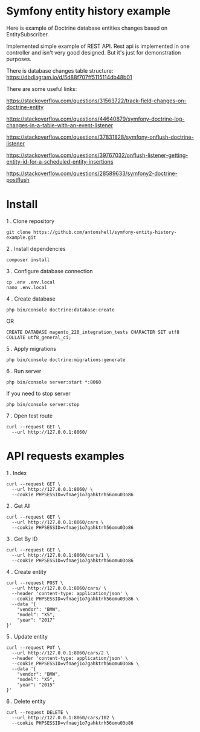 # Symfony entity history example

Here is example of Doctrine database entities changes based on EntitySubscriber.

Implemented simple example of REST API. Rest api is implemented in one controller and isn't very good designed.
But it's just for demonstration purposes.

There is database changes table structure:
https://dbdiagram.io/d/5d88f707ff5115114db48b01

There are some useful links:

https://stackoverflow.com/questions/31563722/track-field-changes-on-doctrine-entity

https://stackoverflow.com/questions/44640879/symfony-doctrine-log-changes-in-a-table-with-an-event-listener

https://stackoverflow.com/questions/37831828/symfony-onflush-doctrine-listener

https://stackoverflow.com/questions/39767032/onflush-listener-getting-entity-id-for-a-scheduled-entity-insertions

https://stackoverflow.com/questions/28589633/symfony2-doctrine-postflush

# Install

1 . Clone repository

```
git clone https://github.com/antonshell/symfony-entity-history-example.git
```

2 . Install dependencies

```
composer install
```

3 . Configure database connection

```
cp .env .env.local
nano .env.local
```

4 . Create database

```
php bin/console doctrine:database:create
```

OR

```
CREATE DATABASE magento_220_integration_tests CHARACTER SET utf8 COLLATE utf8_general_ci;
```

5 . Apply migrations

```
php bin/console doctrine:migrations:generate
```

6 . Run server  

```
php bin/console server:start *:8060
```

If you need to stop server

```
php bin/console server:stop
```

7 . Open test route

```
curl --request GET \
  --url http://127.0.0.1:8060/
```

# API requests examples

1 . Index

```
curl --request GET \
  --url http://127.0.0.1:8060/ \
  --cookie PHPSESSID=vfnaej1o7gahktrh56omu03o86
```

2 . Get All

```
curl --request GET \
  --url http://127.0.0.1:8060/cars \
  --cookie PHPSESSID=vfnaej1o7gahktrh56omu03o86
```

3 . Get By ID

```
curl --request GET \
  --url http://127.0.0.1:8060/cars/1 \
  --cookie PHPSESSID=vfnaej1o7gahktrh56omu03o86
```

4 . Create entity

```
curl --request POST \
  --url http://127.0.0.1:8060/cars/ \
  --header 'content-type: application/json' \
  --cookie PHPSESSID=vfnaej1o7gahktrh56omu03o86 \
  --data '{
	"vendor": "BMW",
	"model": "X5",
	"year": "2017"
}'
```

5 . Update entity

```
curl --request PUT \
  --url http://127.0.0.1:8060/cars/2 \
  --header 'content-type: application/json' \
  --cookie PHPSESSID=vfnaej1o7gahktrh56omu03o86 \
  --data '{
	"vendor": "BMW",
	"model": "X5",
	"year": "2015"
}'
```

6 . Delete entity

```
curl --request DELETE \
  --url http://127.0.0.1:8060/cars/102 \
  --cookie PHPSESSID=vfnaej1o7gahktrh56omu03o86
```
